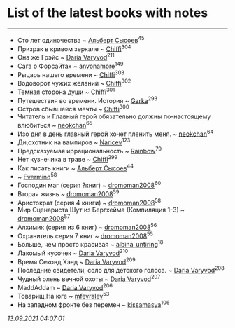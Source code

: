 # List of the latest books with notes
---

* Сто лет одиночества ~ [Альберт Сысоев](users/474/47446642-vkontakte)<sup>45</sup>
* Призрак в кривом зеркале ~ [Chiffi](users/105/105831994080785626680-google)<sup>304</sup>
* Она же Грэйc ~ [Daria Varyvod](users/829/829893410524253-facebook)<sup>211</sup>
* Сага о Форсайтах ~ [anvonamore](users/595/5957175-vkontakte)<sup>149</sup>
* Рыцарь нашего времени ~ [Chiffi](users/105/105831994080785626680-google)<sup>303</sup>
* Водоворот чужих желаний ~ [Chiffi](users/105/105831994080785626680-google)<sup>302</sup>
* Темная сторона души ~ [Chiffi](users/105/105831994080785626680-google)<sup>301</sup>
* Путешествия во времени. История ~ [Garka](users/115/115753719718250012620-google)<sup>293</sup>
* Остров сбывшейся мечты ~ [Chiffi](users/105/105831994080785626680-google)<sup>300</sup>
* Читатель и Главный герой обязательно должны по-настоящему влюбиться ~ [neokchan](users/113/113179958976964886996-google)<sup>65</sup>
* Изо дня в день главный герой хочет пленить меня. ~ [neokchan](users/113/113179958976964886996-google)<sup>64</sup>
* Ди,охотник на вампиров ~ [Naricev](users/107/107090515204537133928-google)<sup>123</sup>
* Предсказуемая иррациональность ~ [Rainbow](users/109/109787328219839805802-google)<sup>79</sup>
* Нет кузнечика в траве ~ [Chiffi](users/105/105831994080785626680-google)<sup>299</sup>
* Как писать книги ~ [Альберт Сысоев](users/474/47446642-vkontakte)<sup>44</sup>
*  ~ [Evermind](users/302/302928912-vkontakte)<sup>58</sup>
* Господин маг (серия ?книг) ~ [dromoman2008](users/444/44461886-yandex)<sup>60</sup>
* Вторая жизнь ~ [dromoman2008](users/444/44461886-yandex)<sup>59</sup>
* Аристократ (серия 4 книги) ~ [dromoman2008](users/444/44461886-yandex)<sup>58</sup>
* Мир Сценариста Шут из Бергхейма (Компиляция 1-3) ~ [dromoman2008](users/444/44461886-yandex)<sup>57</sup>
* Алхимик (серия из 6 книг) ~ [dromoman2008](users/444/44461886-yandex)<sup>56</sup>
* Охранитель серия 7 книг ~ [dromoman2008](users/444/44461886-yandex)<sup>55</sup>
* Больше, чем просто красивая ~ [albina_untiring](users/257/2579695-vkontakte)<sup>18</sup>
* Лакомый кусочек ~ [Daria Varyvod](users/829/829893410524253-facebook)<sup>210</sup>
* Время Секонд Хэнд ~ [Daria Varyvod](users/829/829893410524253-facebook)<sup>209</sup>
* Последние свидетели, соло для детского голоса. ~ [Daria Varyvod](users/829/829893410524253-facebook)<sup>208</sup>
* Чудный олень вечной охоты ~ [Daria Varyvod](users/829/829893410524253-facebook)<sup>207</sup>
* MaddAddam ~ [Daria Varyvod](users/829/829893410524253-facebook)<sup>206</sup>
* Товарищ,На юге ~ [mfevralev](users/140/140966150-vkontakte)<sup>53</sup>
* На западном фронте без перемен ~ [kissamasya](users/684/68439978-vkontakte)<sup>106</sup>


_13.09.2021 04:07:01_
